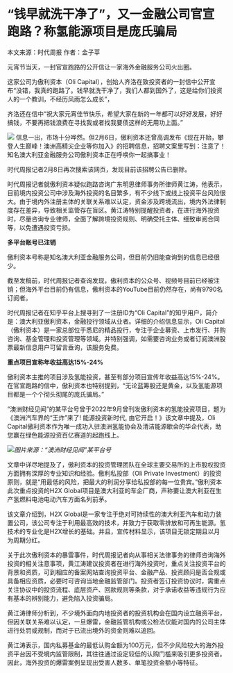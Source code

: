 # “钱早就洗干净了”，又一金融公司官宣跑路？称氢能源项目是庞氏骗局

本文来源：时代周报 作者：金子莘

元宵节当天，一封官宣跑路的公开信让一家海外金融服务公司火出圈。

这家公司为傲利资本（Oli
Capital），创始人齐洛在致投资者的一封信中公开宣布“没错，我真的跑路了。钱早就洗干净了，我们人都到国外了，这是给你们投资人的一个教训，不经历风雨怎么成长”，

齐洛还在信中“祝大家元宵佳节快乐，希望大家在新的一年都可以好好发展，好好搞钱，不要再把钱浪费在寻找我或者找我要债这样的无用功上面。”

![](https://inews.gtimg.com/newsapp_bt/0/15652374775/1000)
信息一出，市场十分哗然。但2月6日，傲利资本还曾高调发布《现在开始，攀登人生巅峰！澳洲高精尖企业等你加入》的招聘信息，招聘文案里写到：注意了！知名澳大利亚金融服务公司傲利资本正在呼唤你一起搞事业！

时代周报记者2月8日再次搜索该网页，发现目前该招聘公告已删除。

时代周报记者就傲利资本疑似跑路咨询广东明思律师事务所律师黄江涛，他表示，目前境内投资公司中涉及海外投资的名目繁多，有不少线下或线上投资平台风险很大。由于境内外注册主体的关联关系难以认定，资金涉及跨境流出，境内外法律制度存在差异，导致相关监管存在盲区。黄江涛特别提醒投资者，在进行海外投资时，尽量咨询专业律师，全面了解跨境投资规则、明确受托主体、细致审阅合同等，以免遭遇投资亏损。

**多平台账号已注销**

傲利资本号称是知名澳大利亚金融服务公司，但目前仍旧能查询到的信息已经很少。

截至发稿前，时代周报记者查询发现，傲利资本的公众号、视频号目前已经被注销；但海外平台目前仍有信息，傲利资本的YouTube目前仍然存在，尚有9790名订阅者。

时代周报记者在知乎平台上搜寻到了一注册ID为“Oli Capital”的知乎用户，简介是：澳大利亚傲利资本，金融投行领域从业者。详细的介绍信息显示，Oli
Capital（傲利资本）是一家总部位于悉尼的精品投行，专注于企业募资、上市发行、并购咨询、基金管理和投资管理等领域。并特别强调，如需要咨询业务或者订阅澳洲股票最新信息用户可留言垂询，该服务免费。

**重点项目宣称年收益高达15%-24%**

傲利资本主推的项目涉及氢能投资，甚至有部分项目宣传年收益高达15%-24%。在官宣跑路的信中，傲利资本也特别提到，“无论蓝筹股还是黄金，以及氢能源项目都是一个个彻头彻尾的庞氏骗局。”

“澳洲财经见闻”的某平台号曾于2022年9月曾刊发傲利资本的氢能投资项目，题为《澳洲汽车界的“王炸”来了! 能源投资新时代,
由它开启！》该文章中提及，Oli Capital傲利资本作为唯一成功入驻澳洲氢能协会及清洁能源歇会的华企代表，助您赢在绿色能源投资百亿赛道的起跑线上。

![](https://inews.gtimg.com/news_bt/OoijKoH-I4mGmNkEfgFDAUnZU8LJVlyVdb661KjA0BjagAA/1000)_图片来源：“澳洲财经见闻”某平台号_

文章中详尽地提及了，傲利资本的投资管理团队在全球主要交易所的上市股权投资方面拥有深厚的专业知识和经验。傲利私投部（Oli Private
Investment）的投资原则，就是“用最低的风险，把最大的利润分享给私投部的每一位贵宾。”傲利资本此次重点投资的H2X
Global项目是澳大利亚的车企厂商，声称要让澳大利亚在生产氢燃料电池电动汽车方面名列前茅。

该文章介绍到，H2X
Global是一家专注于绝对可持续性的澳大利亚汽车和动力装置公司，该公司专注于利用最高效的技术，并致力于获取零排放和可再生能源。氢技术的专业化是H2X增长的基础。并且，宣传材料显示，该项目无锁定期且以月为周期分红。

关于此次傲利资本的暴雷事件，时代周报记者向从事相关法律事务的律师咨询海外投资的相关注意事项，黄江涛建议投资者在进行海外投资时，重点关注投资平台的背景和资质，可到相应的备案网站查询投资平台、金融产品、投资顾问是否合规或具备相应资质，必要时可咨询当地金融监管部门。投资者签订投资协议时，需重点关注协议中的投资流程、底层资产、回款规则等条款，对于承诺收益等违规行为应有基本的辨别能力，避免陷入投资骗局。

黄江涛律师分析到，不少境外面向内地投资者的投资机构会在国内设立融资平台，但因关联关系难以认定，一旦爆雷，金融监管机构或公检法仅能对国内的公司主体进行处罚或规制，而对于已流出境外的资金则难以追回。

黄江涛表示，国内私募基金的最低认购金额为100万元，但不少风险较大的海外投资平台因不受境内监管限制，其往往通过设定较低的认购门槛来吸引更多投资者。因此，海外投资的爆雷案例呈现出受害人数多、单笔投资金额小等特征。

